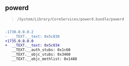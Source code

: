 ## powerd

> `/System/Library/CoreServices/powerd.bundle/powerd`

```diff

-1730.0.0.0.2
-  __TEXT.__text: 0x5c038
+1735.0.0.0.0
+  __TEXT.__text: 0x5c034
   __TEXT.__auth_stubs: 0x1c60
   __TEXT.__objc_stubs: 0x3460
   __TEXT.__objc_methlist: 0x1488

```
